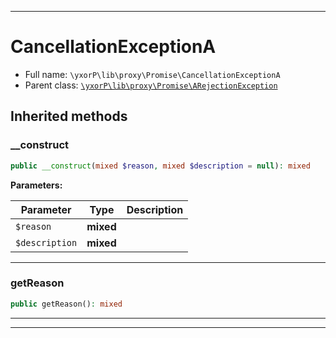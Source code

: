 ***

# CancellationExceptionA





* Full name: `\yxorP\lib\proxy\Promise\CancellationExceptionA`
* Parent class: [`\yxorP\lib\proxy\Promise\ARejectionException`](./ARejectionException.md)






## Inherited methods


### __construct



```php
public __construct(mixed $reason, mixed $description = null): mixed
```








**Parameters:**

| Parameter | Type | Description |
|-----------|------|-------------|
| `$reason` | **mixed** |  |
| `$description` | **mixed** |  |




***

### getReason



```php
public getReason(): mixed
```











***


***

